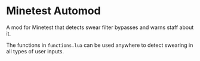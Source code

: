 # Minetest Automod
 
A mod for Minetest that detects swear filter bypasses and warns staff about it.

The functions in `functions.lua` can be used anywhere to detect swearing in all types of user inputs.
